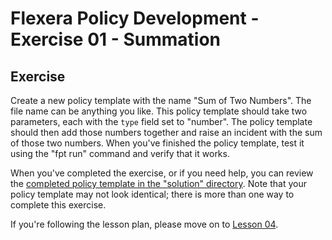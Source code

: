 # Flexera Policy Development - Exercise 01 - Summation

## Exercise

Create a new policy template with the name "Sum of Two Numbers". The file name can be anything you like. This policy template should take two parameters, each with the `type` field set to "number". The policy template should then add those numbers together and raise an incident with the sum of those two numbers. When you've finished the policy template, test it using the "fpt run" command and verify that it works.

When you've completed the exercise, or if you need help, you can review the [completed policy template in the "solution" directory](https://github.com/flexera-public/policy_engine_training/blob/main/exercises/exercises/01_summation/solution/summation.pt). Note that your policy template may not look identical; there is more than one way to complete this exercise.

If you're following the lesson plan, please move on to [Lesson 04](https://github.com/flexera-public/policy_engine_training/blob/main/lessons/04_escalations/README.md).
